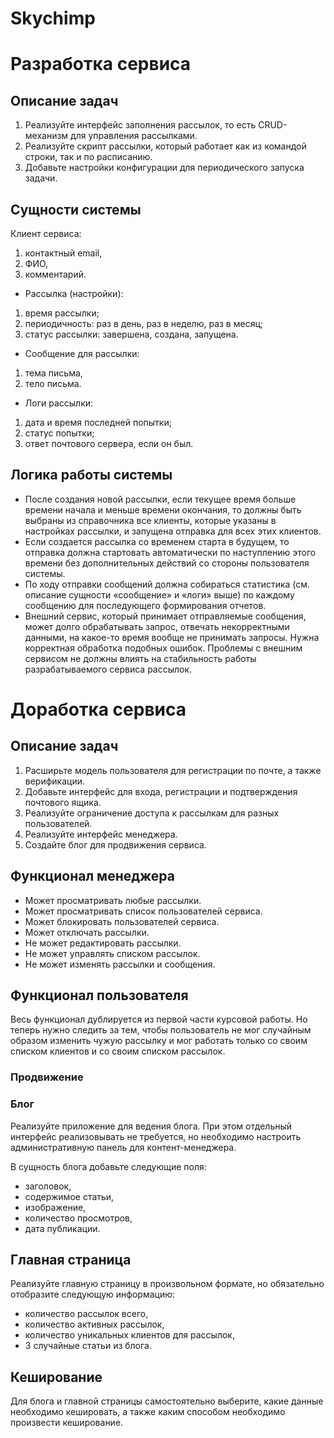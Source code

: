 # Skychimp

# Разработка сервиса
## Описание задач

1. Реализуйте интерфейс заполнения рассылок, то есть CRUD-механизм для управления рассылками.
2. Реализуйте скрипт рассылки, который работает как из командой строки, так и по расписанию.
3. Добавьте настройки конфигурации для периодического запуска задачи.

## Сущности системы
Клиент сервиса:
1. контактный email,
2. ФИО,
3. комментарий.
* Рассылка (настройки):
1. время рассылки;
2. периодичность: раз в день, раз в неделю, раз в месяц;
3. статус рассылки: завершена, создана, запущена.
* Сообщение для рассылки:
1. тема письма,
2. тело письма.
* Логи рассылки:
1. дата и время последней попытки;
2. статус попытки;
3. ответ почтового сервера, если он был.

## Логика работы системы
* После создания новой рассылки, если текущее время больше времени начала и меньше времени окончания, то должны быть выбраны из справочника все клиенты, которые указаны в настройках рассылки, и запущена отправка для всех этих клиентов.
* Если создается рассылка со временем старта в будущем, то отправка должна стартовать автоматически по наступлению этого времени без дополнительных действий со стороны пользователя системы.
* По ходу отправки сообщений должна собираться статистика (см. описание сущности «сообщение» и «логи» выше) по каждому сообщению для последующего формирования отчетов.
* Внешний сервис, который принимает отправляемые сообщения, может долго обрабатывать запрос, отвечать некорректными данными, на какое-то время вообще не принимать запросы. Нужна корректная обработка подобных ошибок. Проблемы с внешним сервисом не должны влиять на стабильность работы разрабатываемого сервиса рассылок.

# Доработка сервиса

## Описание задач
1. Расширьте модель пользователя для регистрации по почте, а также верификации.
2. Добавьте интерфейс для входа, регистрации и подтверждения почтового ящика.
3. Реализуйте ограничение доступа к рассылкам для разных пользователей.
4. Реализуйте интерфейс менеджера.
5. Создайте блог для продвижения сервиса.

## Функционал менеджера
* Может просматривать любые рассылки.
* Может просматривать список пользователей сервиса.
* Может блокировать пользователей сервиса.
* Может отключать рассылки.
* Не может редактировать рассылки.
* Не может управлять списком рассылок.
* Не может изменять рассылки и сообщения.

## Функционал пользователя
Весь функционал дублируется из первой части курсовой работы. Но теперь нужно следить за тем, чтобы пользователь не мог случайным образом изменить чужую рассылку и мог работать только со своим списком клиентов и со своим списком рассылок.

### Продвижение
### Блог

Реализуйте приложение для ведения блога. При этом отдельный интерфейс реализовывать не требуется, но необходимо настроить административную панель для контент-менеджера.

В сущность блога добавьте следующие поля:

* заголовок,
* содержимое статьи,
* изображение,
* количество просмотров,
* дата публикации.
## Главная страница

Реализуйте главную страницу в произвольном формате, но обязательно отобразите следующую информацию:

* количество рассылок всего,
* количество активных рассылок,
* количество уникальных клиентов для рассылок,
* 3 случайные статьи из блога.

## Кеширование

Для блога и главной страницы самостоятельно выберите, какие данные необходимо кешировать, а также каким способом необходимо произвести кеширование.